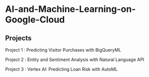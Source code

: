 # AI-and-Machine-Learning-on-Google-Cloud

## Projects

Project 1 : Predicting Visitor Purchases with BigQueryML

Project 2 : Entity and Sentiment Analysis with Natural Language API

Project 3 : Vertex AI: Predicting Loan Risk with AutoML
